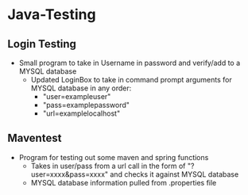 # Java-Testing 
## Login Testing
- Small program to take in Username in password and verify/add to a MYSQL database
  - Updated LoginBox to take in command prompt arguments for MYSQL database in any order:
    - "user=exampleuser"
	- "pass=examplepassword"
	- "url=examplelocalhost"
	
## Maventest
- Program for testing out some maven and spring functions
  - Takes in user/pass from a url call in the form of "?user=xxxx&pass=xxxx" and checks it against MYSQL database
  - MYSQL database information pulled from .properties file
